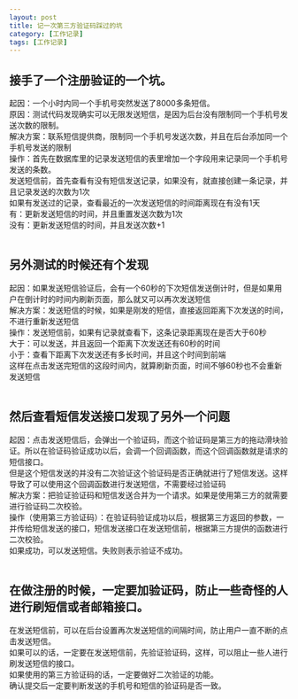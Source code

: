 ```yaml
---
layout: post
title: 记一次第三方验证码踩过的坑
category: [工作记录]
tags: [工作记录]
---
```




## 接手了一个注册验证的一个坑。
起因：一个小时内同一个手机号突然发送了8000多条短信。<br>
原因：测试代码发现确实可以无限发送短信，是因为后台没有限制同一个手机号发送次数的限制。<br>
解决方案：联系短信提供商，限制同一个手机号发送次数，并且在后台添加同一个手机号发送的限制<br>
操作：首先在数据库里的记录发送短信的表里增加一个字段用来记录同一个手机号发送的条数。<br>
发送短信前，首先查看有没有短信发送记录，如果没有，就直接创建一条记录，并且记录发送的次数为1次<br>
如果有发送过的记录，查看最近的一次发送短信的时间距离现在有没有1天<br>
    有：更新发送短信的时间，并且重置发送次数为1次<br>
    没有：更新发送短信的时间，并且发送次数+1<br>
<br>
## 另外测试的时候还有个发现
起因：如果发送短信验证后，会有一个60秒的下次短信发送倒计时，但是如果用户在倒计时的时间内刷新页面，那么就又可以再次发送短信<br>
解决方案：发送短信的时候，如果是刚发的短信，直接返回距离下次发送的时间，不进行重新发送短信<br>
操作：发送短信前，如果有记录就查看下，这条记录距离现在是否大于60秒<br>
    大于：可以发送，并且返回一个距离下次发送还有60秒的时间<br>
    小于：查看下距离下次发送还有多长时间，并且这个时间到前端<br>
这样在点击发送完短信的这段时间内，就算刷新页面，时间不够60秒也不会重新发送短信<br>
<br>
## 然后查看短信发送接口发现了另外一个问题<br>
起因：点击发送短信后，会弹出一个验证码，而这个验证码是第三方的拖动滑块验证。所以在验证码验证成功以后，会调一个回调函数，而这个回调函数就是请求的短信接口。<br>
但是这个短信发送的并没有二次验证这个验证码是否正确就进行了短信发送。这样导致了可以使用这个回调函数进行发送短信，不需要经过验证码<br>
解决方案：把验证验证码和短信发送合并为一个请求。如果是使用第三方的就需要进行验证码二次校验。<br>
操作（使用第三方验证码）：在验证码验证成功以后，根据第三方返回的参数，一并传给短信发送的接口，短信发送接口在发送短信前，根据第三方提供的函数进行二次校验。<br>
如果成功，可以发送短信。失败则表示验证不成功。<br>
<br>
## 在做注册的时候，一定要加验证码，防止一些奇怪的人进行刷短信或者邮箱接口。<br>
在发送短信前，可以在后台设置再次发送短信的间隔时间，防止用户一直不断的点击发送短信。<br>
如果可以的话，一定要在发送短信前，先验证验证码，这样，可以阻止一些人进行刷发送短信的接口。<br>
如果使用的第三方验证码的话，一定要做好二次验证的功能。<br>
确认提交后一定要判断发送的手机号和短信的验证码是否一致。<br>